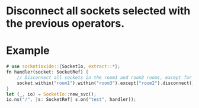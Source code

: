 # Disconnect all sockets selected with the previous operators.

# Example
```rust
# use socketioxide::{SocketIo, extract::*};
fn handler(socket: SocketRef) {
    // Disconnect all sockets in the room1 and room3 rooms, except for room2.
    socket.within("room1").within("room3").except("room2").disconnect().unwrap();
}
let (_, io) = SocketIo::new_svc();
io.ns("/", |s: SocketRef| s.on("test", handler));
```
